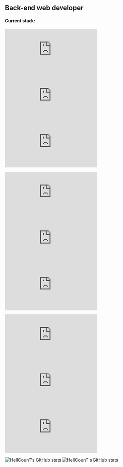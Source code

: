 ## Back-end web developer

#### Current stack:


[![nodeJS](https://icon-icons.com/downloadimage.php?id=146411&root=2415/ICO/128/&file=nodejs_original_logo_icon_146411.ico)](https://nodejs.org/en/docs)
[![JavaScript](https://icon-icons.com/downloadimage.php?id=130900&root=2108/ICO/512/&file=javascript_icon_130900.ico)](https://developer.mozilla.org/en-US/docs/Web/JavaScript)
[![TypeScript](https://icon-icons.com/downloadimage.php?id=146317&root=2415/ICO/128/&file=typescript_original_logo_icon_146317.ico)](https://www.typescriptlang.org)

[![express](https://icon-icons.com/downloadimage.php?id=169185&root=2699/PNG/128/&file=expressjs_logo_icon_169185.png)](https://expressjs.com/)
[![nestJS](https://icon-icons.com/downloadimage.php?id=168087&root=2699/ICO/128/&file=nestjs_logo_icon_168087.ico)](https://nestjs.com)
[![jest](https://icon-icons.com/downloadimage.php?id=130514&root=2107/ICO/128/&file=file_type_jest_icon_130514.ico)](https://jestjs.io/)

[![mongoDB](https://icon-icons.com/downloadimage.php?id=146425&root=2415/ICO/128/&file=mongodb_original_wordmark_logo_icon_146425.ico)](https://www.mongodb.com/)
[![SQL](https://icon-icons.com/downloadimage.php?id=57633&root=628/ICO/128/&file=sql-file-black-rounded-rectangular-interface-symbol_icon-icons.com_57633.ico)](https://www.w3schools.com/sql/)
[![postgreSQL](https://icon-icons.com/downloadimage.php?id=146390&root=2415/ICO/128/&file=postgresql_plain_wordmark_logo_icon_146390.ico)](https://www.postgresql.org/)

![HellCounT's GitHub stats](https://github-readme-stats.vercel.app/api?username=HellCounT&show_icons=true&theme=gruvbox&count_private=true&line_height=40)
![HellCounT's GitHub stats](https://github-readme-stats.vercel.app/api/top-langs/?username=HellCounT&layout=large&theme=gruvbox)

<!--
**HellCounT/HellCounT** is a ✨ _special_ ✨ repository because its `README.md` (this file) appears on your GitHub profile.

Here are some ideas to get you started:

- 🔭 I’m currently working on ...
- 🌱 I’m currently learning ...
- 👯 I’m looking to collaborate on ...
- 🤔 I’m looking for help with ...
- 💬 Ask me about ...
- 📫 How to reach me: ...
- 😄 Pronouns: ...
- ⚡ Fun fact: ...
-->

